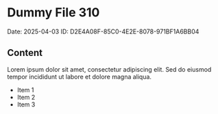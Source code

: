 # Dummy File 310

Date: 2025-04-03
ID: D2E4A08F-85C0-4E2E-8078-971BF1A6BB04

## Content

Lorem ipsum dolor sit amet, consectetur adipiscing elit.
Sed do eiusmod tempor incididunt ut labore et dolore magna aliqua.

* Item 1
* Item 2
* Item 3
